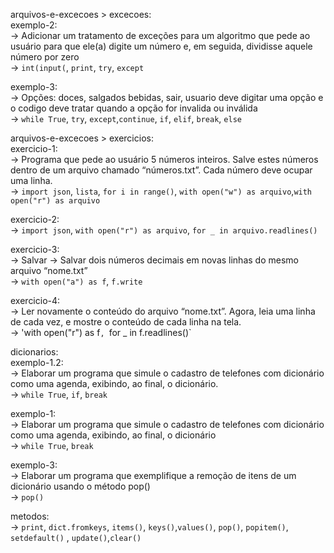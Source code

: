 arquivos-e-excecoes > excecoes: <br>
exemplo-2: <br>
-> Adicionar um tratamento de exceções para um algoritmo que pede ao usuário para que ele(a) digite um número e, em seguida, dividisse aquele número por zero
<br>
-> `int(input(`, `print`, `try`, `except`<br>

exemplo-3: <br>
-> Opções: doces, salgados bebidas, sair, usuario deve digitar uma opção e o codigo deve tratar quando a opção for invalida ou inválida<br>
-> `while True`, `try`, `except`,`continue`, `if`, `elif`, `break`, `else`<br>

arquivos-e-excecoes > exercicios:<br>
exercicio-1:<br>
-> Programa que pede ao usuário 5 números inteiros. Salve estes números dentro de um arquivo chamado “números.txt”. Cada número deve ocupar uma linha.<br>
-> `import json`, `lista`, `for i in range()`, `with open("w") as arquivo`,`with open("r") as arquivo`<br>

exercicio-2:<br>
-> `import json`, `with open("r") as arquivo`, `for _ in arquivo.readlines()` <br>

exercicio-3:<br>
-> Salvar 
-> Salvar dois números decimais em novas linhas do mesmo arquivo “nome.txt”<br>
-> `with open("a") as f`, `f.write`<br>

exercicio-4:<br>
-> Ler novamente o conteúdo do arquivo “nome.txt”. Agora, leia uma linha de cada vez, e mostre o conteúdo de cada linha na tela.<br>
-> 'with open("r") as f`, `for _ in f.readlines()`<br>

dicionarios:<br>
exemplo-1.2:<br>
-> Elaborar um programa que simule o cadastro de telefones com dicionário como uma agenda, exibindo, ao final, o dicionário.<br>
-> `while True`, `if`, `break`<br>

exemplo-1:<br>
-> Elaborar um programa que simule o cadastro de telefones com dicionário como uma agenda, exibindo, ao final, o dicionário<br>
-> `while True`, `break`<br>

exemplo-3:<br>
-> Elaborar um programa que exemplifique a remoção de itens de um dicionário usando o método pop()<br>
-> `pop()`<br>

metodos: <br>
-> `print`, `dict.fromkeys`, `items()`, `keys()`,`values()`, `pop()`, `popitem()`, `setdefault()` , `update()`,`clear()`
<br>











